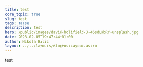 ```yaml
---
title: test
core_topic: true
slug: test
tags: false
description: test
hero: /public/images/david-holifield-J-46sdLKbRY-unsplash.jpg
date: 2023-02-05T19:47:44+01:00
author: Nikola Balić
layout: ../../layouts/BlogPostLayout.astro
---
```

test